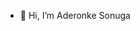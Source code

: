 - 👋 Hi, I’m Aderonke Sonuga
  

<!---
Aderonke95/Aderonke95 is a ✨ special ✨ repository because its `README.md` (this file) appears on your GitHub profile.
You can click the Preview link to take a look at your changes.
--->
